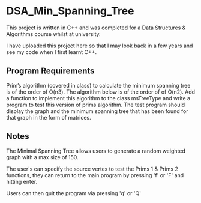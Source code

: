 # DSA_Min_Spanning_Tree

This project is written in C++ and was completed for a Data Structures & Algorithms course whilst at university.

I have uploaded this project here so that I may look back in a few years and see my code when I first learnt C++.

## Program Requirements

Prim’s algorithm (covered in class) to calculate the minimum spanning tree is of the order of O(n3). The algorithm below is of the order of of O(n2). Add a function to implement this algorithm to the class msTreeType and write a program to test this version of prims algorithm. The test program should display the graph and the minimum spanning tree that has been found for that graph in the form of matrices.

## Notes

The Minimal Spanning Tree allows users to generate a random weighted graph with a max size of 150.

The user's can specify the source vertex to test the Prims 1 & Prims 2 functions, they can return to the main program by pressing 'f' or 'F' and hitting enter.

Users can then quit the program via pressing 'q' or 'Q'
